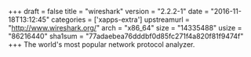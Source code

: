 +++
draft = false
title = "wireshark"
version = "2.2.2-1"
date = "2016-11-18T13:12:45"
categories = ['xapps-extra']
upstreamurl = "http://www.wireshark.org/"
arch = "x86_64"
size = "14335488"
usize = "86216440"
sha1sum = "77adaebea76dddbf0d85fc271f4a820f81f9474f"
+++
The world's most popular network protocol analyzer.